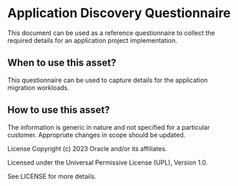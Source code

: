 # Application Discovery Questionnaire
This document can be used as a reference questionnaire to collect the required details for an application project implementation.

## When to use this asset?
This questionnaire can be used to capture details for the application migration workloads.

## How to use this asset?
The information is generic in nature and not specified for a particular customer. Appropriate changes in scope should be updated.

License
Copyright (c) 2023 Oracle and/or its affiliates.

Licensed under the Universal Permissive License (UPL), Version 1.0.

See LICENSE for more details.
